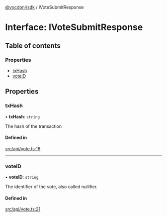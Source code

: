 [@vocdoni/sdk](/sdk) / IVoteSubmitResponse

# Interface: IVoteSubmitResponse

## Table of contents

### Properties

- [txHash](IVoteSubmitResponse#txhash)
- [voteID](IVoteSubmitResponse#voteid)

## Properties

### txHash

• **txHash**: `string`

The hash of the transaction

#### Defined in

[src/api/vote.ts:16](https://github.com/vocdoni/vocdoni-sdk/blob/179c92b4cecfec787d968dc02b519f64ee15c5d3/src/api/vote.ts#L16)

___

### voteID

• **voteID**: `string`

The identifier of the vote, also called nullifier.

#### Defined in

[src/api/vote.ts:21](https://github.com/vocdoni/vocdoni-sdk/blob/179c92b4cecfec787d968dc02b519f64ee15c5d3/src/api/vote.ts#L21)
